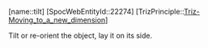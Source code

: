 ﻿---
type: TrizPrincipleSub
aliases:
- tilt
license: CC BY-SA 4.0
copyright: https://github.com/SpocWeb
IsDeleted: false
IsReadOnly: false
Confidential: public
tags: 
- Triz/Principle/Sub
---
[name::tilt]
[SpocWebEntityId::22274]
[TrizPrinciple::[Triz-Moving_to_a_new_dimension](tech/Triz/Principle/Triz-Moving_to_a_new_dimension.md)]

Tilt or re-orient the object, lay it on its side.
